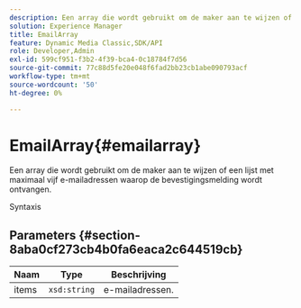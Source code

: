 ```yaml
---
description: Een array die wordt gebruikt om de maker aan te wijzen of een lijst met maximaal vijf e-mailadressen waarop de bevestigingsmelding wordt ontvangen.
solution: Experience Manager
title: EmailArray
feature: Dynamic Media Classic,SDK/API
role: Developer,Admin
exl-id: 599cf951-f3b2-4f39-bca4-0c18784f7d56
source-git-commit: 77c88d5fe20e048f6fad2bb23cb1abe090793acf
workflow-type: tm+mt
source-wordcount: '50'
ht-degree: 0%

---
```


# EmailArray{#emailarray}

Een array die wordt gebruikt om de maker aan te wijzen of een lijst met maximaal vijf e-mailadressen waarop de bevestigingsmelding wordt ontvangen.

Syntaxis

## Parameters {#section-8aba0cf273cb4b0fa6eaca2c644519cb}

| Naam | Type | Beschrijving |
|---|---|---|
| items | `xsd:string` | e-mailadressen. |
